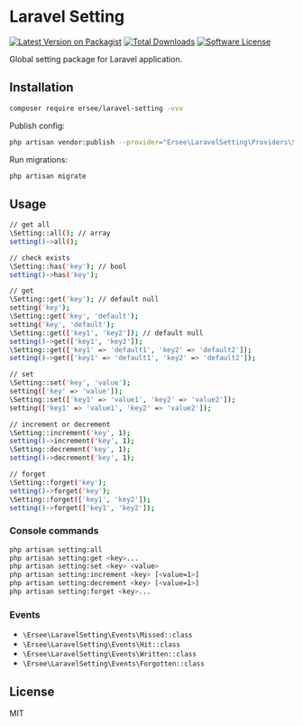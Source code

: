 # Laravel Setting

[![Latest Version on Packagist](https://img.shields.io/packagist/v/ersee/laravel-setting.svg?style=flat-square)](https://packagist.org/packages/ersee/laravel-setting)
[![Total Downloads](https://img.shields.io/packagist/dt/ersee/laravel-setting.svg?style=flat-square)](https://packagist.org/packages/ersee/laravel-setting)
[![Software License](https://img.shields.io/badge/license-MIT-brightgreen.svg?style=flat-square)](LICENSE)

Global setting package for Laravel application.

## Installation
```bash
composer require ersee/laravel-setting -vvv
```
Publish config:
```bash
php artisan vendor:publish --provider="Ersee\LaravelSetting\Providers\SettingServiceProvider"
```
Run migrations:
```bash
php artisan migrate
```

## Usage

```bash
// get all
\Setting::all(); // array
setting()->all();

// check exists
\Setting::has('key'); // bool
setting()->has('key');

// get
\Setting::get('key'); // default null
setting('key');
\Setting::get('key', 'default');
setting('key', 'default');
\Setting::get(['key1', 'key2']); // default null
setting()->get(['key1', 'key2']);
\Setting::get(['key1' => 'default1', 'key2' => 'default2']);
setting()->get(['key1' => 'default1', 'key2' => 'default2']);

// set
\Setting::set('key', 'value');
setting(['key' => 'value']);
\Setting::set(['key1' => 'value1', 'key2' => 'value2']);
setting(['key1' => 'value1', 'key2' => 'value2']);

// increment or decrement
\Setting::increment('key', 1);
setting()->increment('key', 1);
\Setting::decrement('key', 1);
setting()->decrement('key', 1);

// forget
\Setting::forget('key');
setting()->forget('key');
\Setting::forget(['key1', 'key2']);
setting()->forget(['key1', 'key2']);
```

### Console commands

```bash
php artisan setting:all
php artisan setting:get <key>...
php artisan setting:set <key> <value>
php artisan setting:increment <key> [<value=1>]
php artisan setting:decrement <key> [<value=1>]
php artisan setting:forget <key>...
```

### Events

- `\Ersee\LaravelSetting\Events\Missed::class`
- `\Ersee\LaravelSetting\Events\Hit::class`
- `\Ersee\LaravelSetting\Events\Written::class`
- `\Ersee\LaravelSetting\Events\Forgotten::class`

## License

MIT
